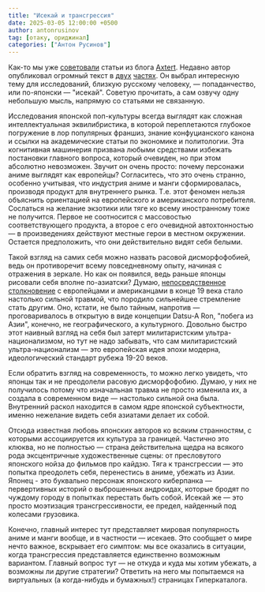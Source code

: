 ```yaml
---
title: "Исекай и трансгрессия"
date: 2025-03-05 12:00:00 +0500
author: antonrusinov
tag: [отаку, ориджинал]
categories: ["Антон Русинов"]
---
```


Как-то мы уже [советовали](https://t.me/hypercatalog/135) статьи из блога [Axtert](https://t.me/axtert8). Недавно автор опубликовал огромный текст в [двух](https://t.me/axtert8/552) [частях](https://t.me/axtert8/553). Он выбрал интересную тему для исследований, близкую русскому человеку, — попаданчество, или по-японски — "исекай". Советую прочитать, а сам озвучу одну небольшую мысль, напрямую со статьями не связанную.

Исследования японской поп-культуры всегда выглядят как сложная интеллектуальная эквилибристика, в которой переплетаются глубокое погружение в лор популярных франшиз, знание конфуцианского канона и ссылки на академические статьи по экономике и политологии. Эта когнитивная машинерия призвана любыми средствами избежать постановки главного вопроса, который очевиден, но при этом абсолютно невозможен. Звучит он очень просто: почему персонажи аниме выглядят как европейцы? Согласитесь, что это очень странно, особенно учитывая, что индустрия аниме и манги сформировалась, производя продукт для внутреннего рынка. Т.е. этот феномен нельзя объяснить ориентацией на европейского и американского потребителя. Сослаться на желание экзотики или тяге ко всему иностранному тоже не получится. Первое не соотносится с массовостью соответствующего продукта, а второе с его очевидной автохтонностью — в произведениях действуют местные герои в местном окружении. Остается предположить, что они действительно видят себя белыми.

Такой взгляд на самих себя можно назвать расовой дисморфофобией, ведь он противоречит всему повседневному опыту, начиная с отражения в зеркале. Но как он появился, ведь раньше японцы рисовали себя вполне по-азиатски? Думаю, [непосредственное столкновение](https://t.me/hypercatalog/145) с европейцами и американцами в конце 19 века стало настолько сильной травмой, что породило сильнейшее стремление стать другим. Оно, кстати, не было тайным, напротив — проговаривалось в открытую в виде концепции Datsu-A Ron, "побега из Азии", конечно, не географического, а культурного. Довольно быстро этот наивный взгляд на себя был затерт милитаристским ультра-национализмом, но тут не надо забывать, что сам милитаристский ультра-национализм — это европейская идея эпохи модерна, идеологический стандарт рубежа 19-20 веков.

Если обратить взгляд на современность, то можно легко увидеть, что японцы так и не преодолели расовую дисморфофобию. Думаю, у них не получилось потому что изначальная травма не просто изменила их, а создала в современном виде — настолько сильной она была. Внутренний раскол находится в самом ядре японской субъектности, именно нежелание видеть себя азиатами делает их собой.

Отсюда известная любовь японских авторов ко всяким странностям, с которыми ассоциируется их культура за границей. Частично это клюква, но не полностью — страна действительна щедра на всякого рода эксцентричные художественные сцены: от пресловутого японского нойза до фильмов про кайдзю. Тяга к трансгрессии — это попытка преодолеть себя, перенестись в аниме, убежать из Азии. Японец - это буквально персонаж японского киберпанка — первертивных историй о выброшенных андроидах, которые бродят по чуждому городу в попытках перестать быть собой. Исекай же — это просто моэтизация трансгрессивности, ее предел, найденный под колесами грузовика.

Конечно, главный интерес тут представляет мировая популярность аниме и манги вообще, и в частности — исекаев. Это сообщает о мире нечто важное, вскрывает его симптом: мы все оказались в ситуации, когда трансгрессия представляется единственно возможным вариантом. Главный вопрос тут — не откуда и куда мы хотим убежать, а возможны ли другие стратегии? Ответить на него мы попытаемся на виртуальных (а когда-нибудь и бумажных!) страницах Гиперкаталога.

